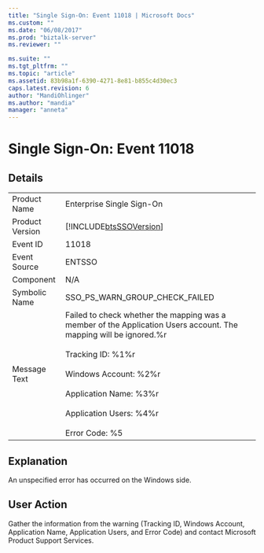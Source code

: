 ```yaml
---
title: "Single Sign-On: Event 11018 | Microsoft Docs"
ms.custom: ""
ms.date: "06/08/2017"
ms.prod: "biztalk-server"
ms.reviewer: ""

ms.suite: ""
ms.tgt_pltfrm: ""
ms.topic: "article"
ms.assetid: 83b98a1f-6390-4271-8e81-b855c4d30ec3
caps.latest.revision: 6
author: "MandiOhlinger"
ms.author: "mandia"
manager: "anneta"
---
```

# Single Sign-On: Event 11018
## Details  
  
|                 |                                                                                                                                                                                                                                                                                     |
|-----------------|-------------------------------------------------------------------------------------------------------------------------------------------------------------------------------------------------------------------------------------------------------------------------------------|
|  Product Name   |                                                                                                                              Enterprise Single Sign-On                                                                                                                              |
| Product Version |                                                                                                             [!INCLUDE[btsSSOVersion](../includes/btsssoversion-md.md)]                                                                                                              |
|    Event ID     |                                                                                                                                        11018                                                                                                                                        |
|  Event Source   |                                                                                                                                       ENTSSO                                                                                                                                        |
|    Component    |                                                                                                                                         N/A                                                                                                                                         |
|  Symbolic Name  |                                                                                                                           SSO_PS_WARN_GROUP_CHECK_FAILED                                                                                                                            |
|  Message Text   | Failed to check whether the mapping was a member of the Application Users account. The mapping will be ignored.%r<br /><br /> Tracking ID: %1%r<br /><br /> Windows Account: %2%r<br /><br /> Application Name: %3%r<br /><br /> Application Users: %4%r<br /><br /> Error Code: %5 |
  
## Explanation  
 An unspecified error has occurred on the Windows side.  
  
## User Action  
 Gather the information from the warning (Tracking ID, Windows Account, Application Name, Application Users, and Error Code) and contact Microsoft Product Support Services.